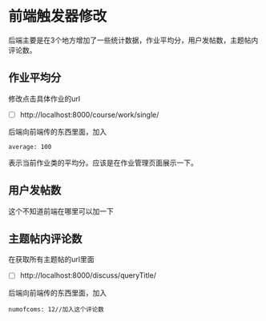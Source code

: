 # 前端触发器修改

后端主要是在3个地方增加了一些统计数据，作业平均分，用户发帖数，主题帖内评论数。

## 作业平均分

修改点击具体作业的url

- [ ] http://localhost:8000/course/work/single/

后端向前端传的东西里面，加入

```
average: 100
```

表示当前作业类的平均分。应该是在作业管理页面展示一下。

## 用户发帖数

这个不知道前端在哪里可以加一下

## 主题帖内评论数

在获取所有主题帖的url里面

- [ ] http://localhost:8000/discuss/queryTitle/

后端向前端传的东西里面，加入

```
numofcoms: 12//加入这个评论数
```

